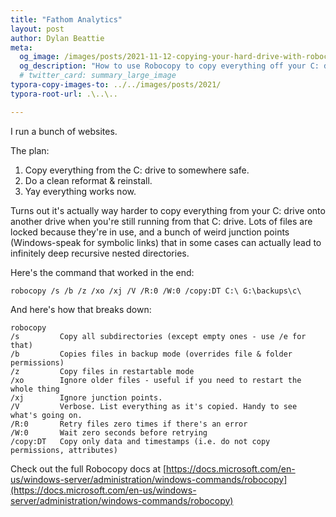 ```yaml
---
title: "Fathom Analytics"
layout: post
author: Dylan Beattie
meta:
  og_image: /images/posts/2021-11-12-copying-your-hard-drive-with-robocopy.png
  og_description: "How to use Robocopy to copy everything off your C: drive while it's in use."
  # twitter_card: summary_large_image
typora-copy-images-to: ../../images/posts/2021/
typora-root-url: .\..\..

---
```


I run a bunch of websites. 

The plan:

1. Copy everything from the C: drive to somewhere safe.
2. Do a clean reformat & reinstall.
3. Yay everything works now.

Turns out it's actually way harder to copy everything from your C: drive onto another drive when you're still running from that C: drive. Lots of files are locked because they're in use, and a bunch of weird junction points (Windows-speak for symbolic links) that in some cases can actually lead to infinitely deep recursive nested directories.

Here's the command that worked in the end:

`robocopy /s /b /z /xo /xj /V /R:0 /W:0 /copy:DT C:\ G:\backups\c\`

And here's how that breaks down:

```
robocopy	
/s		   Copy all subdirectories (except empty ones - use /e for that)
/b		   Copies files in backup mode (overrides file & folder permissions)
/z		   Copy files in restartable mode
/xo		   Ignore older files - useful if you need to restart the whole thing
/xj		   Ignore junction points.
/V		   Verbose. List everything as it's copied. Handy to see what's going on.
/R:0	   Retry files zero times if there's an error
/W:0	   Wait zero seconds before retrying
/copy:DT   Copy only data and timestamps (i.e. do not copy permissions, attributes)
```

Check out the full Robocopy docs at [https://docs.microsoft.com/en-us/windows-server/administration/windows-commands/robocopy](https://docs.microsoft.com/en-us/windows-server/administration/windows-commands/robocopy)





